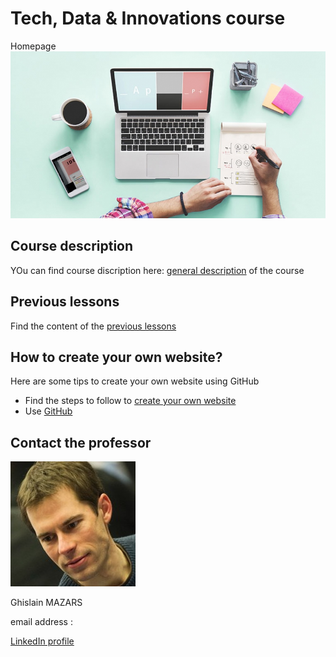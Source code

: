 # Tech, Data & Innovations course
Homepage
<img src="Create-your-website.jpg">

## Course description
     
   YOu can find course discription here: [general description](https://adelebnt.github.io/Description-of-the-course/) of the course

## Previous lessons 
   Find the content of the [previous lessons](PreviousLessons)

## How to create your own website?
   Here are some tips to create your own website using GitHub
   - Find the steps to follow to [create your own website](https://adelebnt.github.io/Create-a-website-on-GitHub/)
   - Use [GitHub](https://github.com/)

## Contact the professor
   <img align ="centre" src="Tech%20data...%20Ghislain%20Mazars.jpg">

   Ghislain MAZARS

   email address : 

   [LinkedIn profile](https://fr.linkedin.com/in/ghislainmazars)
  


